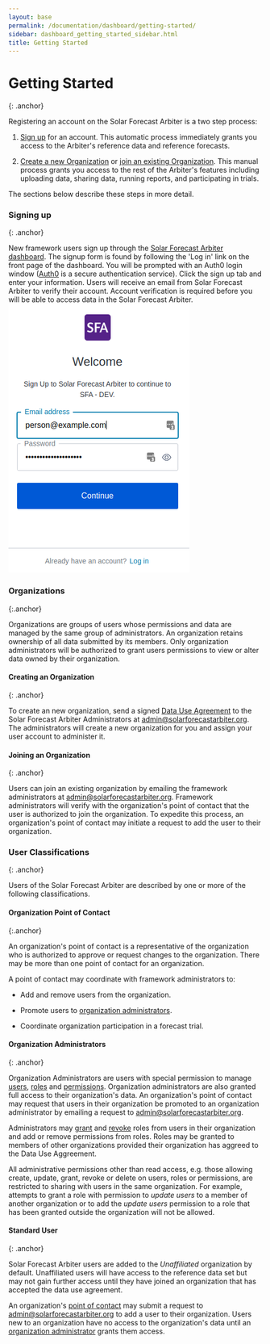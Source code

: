 ```yaml
---
layout: base
permalink: /documentation/dashboard/getting-started/
sidebar: dashboard_getting_started_sidebar.html
title: Getting Started
---
```


Getting Started
===============
{: .anchor}

Registering an account on the Solar Forecast Arbiter is a two step process:

1. [Sign up](#signing-up) for an account. This automatic process immediately
grants you access to the Arbiter's reference data and reference forecasts.

2. [Create a new Organization](#creating-an-organization) or [join an existing
Organization](#joining-an-organization). This manual process grants you access
to the rest of the Arbiter's features including uploading data, sharing data,
running reports, and participating in trials.

The sections below describe these steps in more detail.

### Signing up
{: .anchor}
<div class="row">
<div class="col-md-7 col-xs-12">
New framework users sign up through the <a href="https://dashboard.solarforecastarbiter.org">Solar Forecast Arbiter dashboard</a>.
The signup form is found by following the 'Log in' link on the front page of
 the dashboard. You will be prompted with an Auth0 login window
(<a href="https://auth0.com/docs/getting-started/overview">Auth0</a> is a secure
authentication service). Click the sign up tab and enter your information.
Users will receive an email from Solar Forecast Arbiter to verify their
account. Account verification is required before you will be able to access
data in the Solar Forecast Arbiter.
</div>
<div class="col-md-5 col-xs-12">
<img class="shadow" src="/images/signup_form.png">
</div>
</div>


### Organizations
{:.anchor}

Organizations are groups of users whose permissions and data are managed by
the same group of administrators. An organization retains ownership of all data
submitted by its members. Only organization administrators will be authorized
to grant users permissions to view or alter data owned by their organization.

#### Creating an Organization
{: .anchor}

To create an new organization, send a signed
[Data Use Agreement](/assets/45864%20Approved_Final%20version%201.1.pdf)
to the Solar Forecast Arbiter Administrators at
[admin@solarforecastarbiter.org](mailto:admin@solarforecastarbiter.org). The
administrators will create a new organization for you and assign your user
account to administer it.


#### Joining an Organization
{: .anchor}

Users can join an existing organization by emailing the framework
administrators at [admin@solarforecastarbiter.org](mailto:admin@solarforecastarbiter.org).
Framework administrators will verify with the organization's point of contact
that the user is authorized to join the organization. To expedite this process,
an organization's point of contact may initiate a request to add the user to
their organization.

### User Classifications
{: .anchor}

Users of the Solar Forecast Arbiter are described by one or more of the
following classifications.

#### Organization Point of Contact
{:.anchor}

An organization's point of contact is a representative of the organization who
is authorized to approve or request changes to the organization. There may be
more than one point of contact for an organization.

A point of contact may coordinate with framework administrators to:

- Add and remove users from the organization.

- Promote users to [organization administrators](#organization-administrators).

- Coordinate organization participation in a forecast trial.

#### Organization Administrators
{: .anchor}

Organization Administrators are users with special permission to manage [users](/documentation/dashboard/administration/#users), [roles](/documentation/dashboard/administration/#roles)
and [permissions](/documentation/dashboard/administration/#permissions). Organization administrators are
also granted full access to their organization's data. An organization's point
of contact may request that users in their organization be promoted to an
organization administrator by emailing a request to
[admin@solarforecastarbiter.org](mailto:admin@solarforecastarbiter.org).

Administrators may [grant](/documentation/dashboard/administration#granting-roles-to-a-user)
and [revoke](/documentation/dashboard/administration#revoking-roles-from-a-user)
roles from users in their organization and add or remove permissions from
roles. Roles may be granted to members of other organizations provided their
organization has aggreed to the Data Use Aggreement.

All administrative permissions other than read access, e.g. those allowing
create, update, grant, revoke or delete on users, roles or permissions, are
restricted to sharing with users in the same organization. For example,
attempts to grant a role with permission to *update users* to a member of
another organization or to add the *update users* permission to a role that
has been granted outside the organization will not be allowed.


#### Standard User
{: .anchor}

Solar Forecast Arbiter users are added to the *Unaffiliated* organization by
default. Unaffiliated users will have access to the reference data set but
may not gain further access until they have joined an organization that has
accepted the data use agreement.

An organization's [point of contact](#organization-point-of-contact) may submit
a request to [admin@solarforecastarbiter.org](mailto:admin@solarforecastarbiter.org)
to add a user to their organization. Users new to an organization have no
access to the organization's data until an [organization administrator](#organization-administrators)
grants them access.
